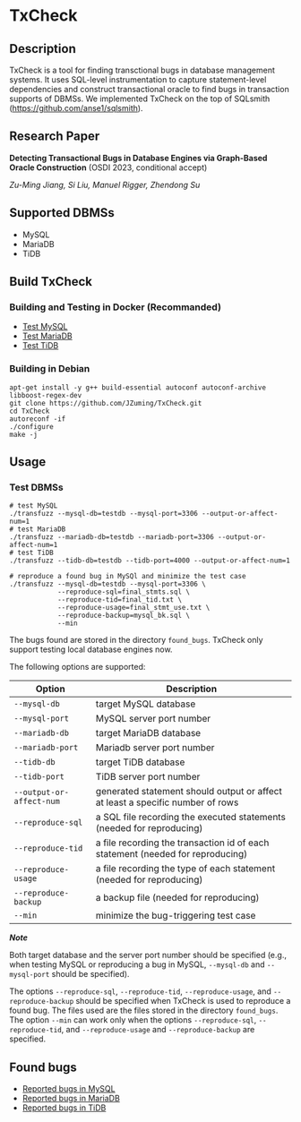 # TxCheck

## Description

TxCheck is a tool for finding transctional bugs in database management systems. It uses SQL-level instrumentation to capture statement-level dependencies and construct transactional oracle to find bugs in transaction supports of DBMSs. We implemented TxCheck on the top of SQLsmith (https://github.com/anse1/sqlsmith).

## Research Paper

**Detecting Transactional Bugs in Database Engines via Graph-Based Oracle Construction** (OSDI 2023, conditional accept)

*Zu-Ming Jiang, Si Liu, Manuel Rigger, Zhendong Su*

## Supported DBMSs
- MySQL
- MariaDB
- TiDB

## Build TxCheck

### Building and Testing in Docker (Recommanded)
- [Test MySQL](./docs/mysql_test.md)
- [Test MariaDB](./docs/mariadb_test.md)
- [Test TiDB](./docs/tidb_test.md)

### Building in Debian

```shell
apt-get install -y g++ build-essential autoconf autoconf-archive libboost-regex-dev
git clone https://github.com/JZuming/TxCheck.git
cd TxCheck
autoreconf -if
./configure
make -j
```

## Usage
### Test DBMSs
```shell
# test MySQL
./transfuzz --mysql-db=testdb --mysql-port=3306 --output-or-affect-num=1
# test MariaDB
./transfuzz --mariadb-db=testdb --mariadb-port=3306 --output-or-affect-num=1
# test TiDB
./transfuzz --tidb-db=testdb --tidb-port=4000 --output-or-affect-num=1

# reproduce a found bug in MySQl and minimize the test case
./transfuzz --mysql-db=testdb --mysql-port=3306 \
            --reproduce-sql=final_stmts.sql \
            --reproduce-tid=final_tid.txt \
            --reproduce-usage=final_stmt_use.txt \
            --reproduce-backup=mysql_bk.sql \
            --min
```
The bugs found are stored in the directory `found_bugs`. TxCheck only support testing local database engines now.

The following options are supported:

| Option | Description |
|----------|----------|
| `--mysql-db` | target MySQL database | 
| `--mysql-port` | MySQL server port number | 
| `--mariadb-db` | target MariaDB database |
| `--mariadb-port` | Mariadb server port number |
| `--tidb-db` | target TiDB database |
| `--tidb-port` | TiDB server port number |
| `--output-or-affect-num` | generated statement should output or affect at least a specific number of rows |
| `--reproduce-sql` | a SQL file recording the executed statements (needed for reproducing)|
| `--reproduce-tid` | a file recording the transaction id of each statement (needed for reproducing)|
| `--reproduce-usage` | a file recording the type of each statement (needed for reproducing)|
| `--reproduce-backup` | a backup file (needed for reproducing)|
| `--min` | minimize the bug-triggering test case|

***Note***

Both target database and the server port number should be specified (e.g., when testing MySQL or reproducing a bug in MySQL, `--mysql-db` and `--mysql-port` should be specified).

The options `--reproduce-sql`, `--reproduce-tid`, `--reproduce-usage`, and `--reproduce-backup` should be specified when TxCheck is used to reproduce a found bug. The files used are the files stored in the directory `found_bugs`. The option `--min` can work only when the options `--reproduce-sql`, `--reproduce-tid`, and `--reproduce-usage` and `--reproduce-backup` are specified.

## Found bugs
- [Reported bugs in MySQL](./docs/mysql_bugs.md)
- [Reported bugs in MariaDB](./docs/mariadb_bugs.md)
- [Reported bugs in TiDB](./docs/tidb_bugs.md)
